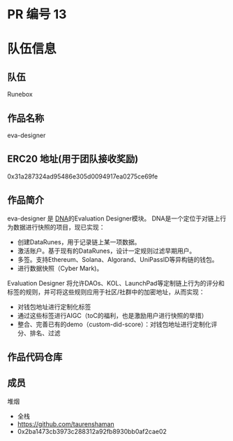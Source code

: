 # PR 编号 13
# 队伍信息
## 队伍
Runebox

## 作品名称
eva-designer

## ERC20 地址(用于团队接收奖励)
0x31a287324ad95486e305d0094917ea0275ce69fe

## 作品简介
eva-designer 是 [DNA](https://dna.runebox.xyz)的Evaluation Designer模块。
DNA是一个定位于对链上行为数据进行快照的项目，现已实现：
* 创建DataRunes，用于记录链上某一项数据。
* 激活账户。基于现有的DataRunes，设计一定规则过滤早期用户。
* 多签。支持Ethereum、Solana、Algorand、UniPassID等异构链的钱包。
* 进行数据快照（Cyber Mark)。

Evaluation Designer 将允许DAOs、KOL、LaunchPad等定制链上行为的评分和标签的规则，并可将这些规则应用于社区/社群中的加密地址，从而实现：
* 对钱包地址进行定制化标签
* 通过这些标签进行AIGC（toC的福利，也是激励用户进行快照的举措）
* 整合、完善已有的demo（custom-did-score）：对钱包地址进行定制化评分、排名、过滤

## 作品代码仓库

## 成员

堆烟
- 全栈
- https://github.com/taurenshaman
- 0x2ba1473cb3973c288312a92fb8930bb0af2cae02